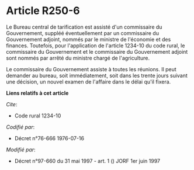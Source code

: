 # Article R250-6

Le Bureau central de tarification est assisté d'un commissaire du Gouvernement, suppléé éventuellement par un commissaire du
Gouvernement adjoint, nommés par le ministre de l'économie et des finances. Toutefois, pour l'application de l'article
1234-10 du code rural, le commissaire du Gouvernement et le commissaire du Gouvernement adjoint sont nommés par arrêté du
ministre chargé de l'agriculture.

Le commissaire du Gouvernement assiste à toutes les réunions. Il peut demander au bureau, soit immédiatement, soit dans les
trente jours suivant une décision, un nouvel examen de l'affaire dans le délai qu'il fixera.

**Liens relatifs à cet article**

_Cite_:

  - Code rural 1234-10

_Codifié par_:

  - Décret n°76-666 1976-07-16

_Modifié par_:

  - Décret n°97-660 du 31 mai 1997 - art. 1 () JORF 1er juin 1997
